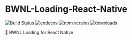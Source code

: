 # BWNL-Loading-React-Native

[![Build Status](https://travis-ci.com/SudoDotDog/BWNL-Loading-React-Native.svg?branch=master)](https://travis-ci.com/SudoDotDog/BWNL-Loading-React-Native)
[![codecov](https://codecov.io/gh/SudoDotDog/BWNL-Loading-React-Native/branch/master/graph/badge.svg)](https://codecov.io/gh/SudoDotDog/BWNL-Loading-React-Native)
[![npm version](https://badge.fury.io/js/%40bwnl%2Frn-loading.svg)](https://www.npmjs.com/package/@bwnl/rn-loading)
[![downloads](https://img.shields.io/npm/dm/@bwnl/rn-loading.svg)](https://www.npmjs.com/package/@bwnl/rn-loading)

:black_square_button: BWNL Loading for React Native
